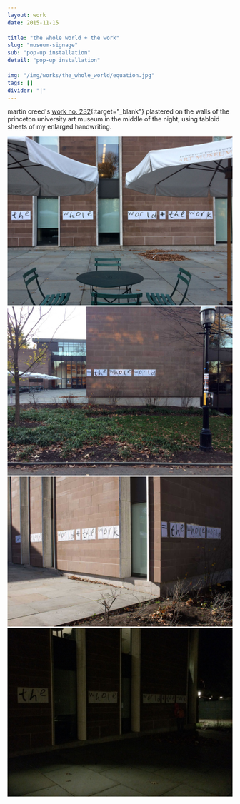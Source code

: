 ```yaml
---
layout: work
date: 2015-11-15

title: "the whole world + the work"
slug: "museum-signage"
sub: "pop-up installation"
detail: "pop-up installation"

img: "/img/works/the_whole_world/equation.jpg"
tags: []
divider: "|"
---
```


martin creed's [work no. 232](http://www.martincreed.com/site/works/work-no-232){:target="_blank"} plastered on the walls of the princeton university art museum in the middle of the night, using tabloid sheets of my enlarged handwriting.

![equation](/img/works/the_whole_world/the_work.jpg)
![equation](/img/works/the_whole_world/the_world.jpg)
![equation](/img/works/the_whole_world/equation.jpg)
![equation](/img/works/the_whole_world/sign-install.jpg)
